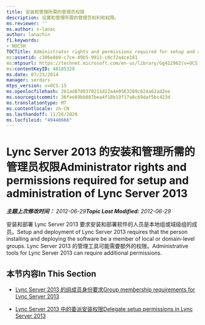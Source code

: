 ```yaml
---
title: 安装和管理所需的管理员权限
description: 设置和管理所需的管理员权利和权限。
ms.reviewer: ''
ms.author: v-lanac
author: lanachin
f1.keywords:
- NOCSH
TOCTitle: Administrator rights and permissions required for setup and administration
ms:assetid: c386e8b9-c7ce-49b5-9911-c0cf2a4ce181
ms:mtpsurl: https://technet.microsoft.com/en-us/library/Gg412962(v=OCS.15)
ms:contentKeyID: 48185329
ms.date: 07/23/2014
manager: serdars
mtps_version: v=OCS.15
ms.openlocfilehash: 2b1ad87d0370211d22a4e0563289c824a62ad2ee
ms.sourcegitcommit: 36fee89bb887bea4f18b19f17a8c69daf5bc423d
ms.translationtype: MT
ms.contentlocale: zh-CN
ms.lasthandoff: 11/26/2020
ms.locfileid: "49440666"
---
```

# <a name="administrator-rights-and-permissions-required-for-setup-and-administration-of-lync-server-2013"></a><span data-ttu-id="adb07-103">Lync Server 2013 的安装和管理所需的管理员权限</span><span class="sxs-lookup"><span data-stu-id="adb07-103">Administrator rights and permissions required for setup and administration of Lync Server 2013</span></span>

<div data-xmlns="http://www.w3.org/1999/xhtml">

<div class="topic" data-xmlns="http://www.w3.org/1999/xhtml" data-msxsl="urn:schemas-microsoft-com:xslt" data-cs="https://msdn.microsoft.com/">

<div data-asp="https://msdn2.microsoft.com/asp">



</div>

<div id="mainSection">

<div id="mainBody"><span data-ttu-id="adb07-104">

<span> </span></span><span class="sxs-lookup"><span data-stu-id="adb07-104">

<span> </span></span></span>

<span data-ttu-id="adb07-105">_**主题上次修改时间：** 2012-06-29_</span><span class="sxs-lookup"><span data-stu-id="adb07-105">_**Topic Last Modified:** 2012-06-29_</span></span>

<span data-ttu-id="adb07-106">安装和部署 Lync Server 2013 要求安装和部署软件的人员是本地组或域级组的成员。</span><span class="sxs-lookup"><span data-stu-id="adb07-106">Setup and deployment of Lync Server 2013 requires that the person installing and deploying the software be a member of local or domain-level groups.</span></span> <span data-ttu-id="adb07-107">Lync Server 2013 的管理工具可能需要额外的权限。</span><span class="sxs-lookup"><span data-stu-id="adb07-107">Administrative tools for Lync Server 2013 can require additional permissions.</span></span>

<div>

## <a name="in-this-section"></a><span data-ttu-id="adb07-108">本节内容</span><span class="sxs-lookup"><span data-stu-id="adb07-108">In This Section</span></span>

  - [<span data-ttu-id="adb07-109">Lync Server 2013 的组成员身份要求</span><span class="sxs-lookup"><span data-stu-id="adb07-109">Group membership requirements for Lync Server 2013</span></span>](lync-server-2013-group-membership-requirements.md)

  - [<span data-ttu-id="adb07-110">Lync Server 2013 中的委派安装权限</span><span class="sxs-lookup"><span data-stu-id="adb07-110">Delegate setup permissions in Lync Server 2013</span></span>](lync-server-2013-delegate-setup-permissions.md)

<span data-ttu-id="adb07-111"></div>

</div>

<span> </span>

</div>

</div>

</span><span class="sxs-lookup"><span data-stu-id="adb07-111"></div>

</div>

<span> </span>

</div>

</div>

</span></span></div>

